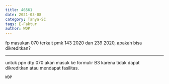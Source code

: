 ```yaml
---
title: 46561
date: 2021-03-08
category: Tanya-SC
tags: E-Faktur
author: WDP
---
```


fp masukan 070 terkait pmk 143 2020 dan 239 2020, apakah bisa dikreditkan?

---

untuk ppn dtp 070 akan masuk ke formulir B3 karena tidak dapat dikreditkan atau mendapat fasilitas.

`WDP`
